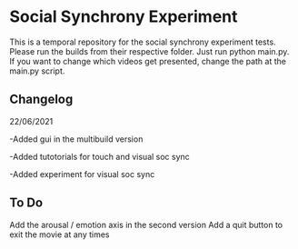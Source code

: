 # Social Synchrony Experiment

This is a temporal repository for the social synchrony experiment tests. Please run the builds from their respective folder. Just run python main.py. If you want to change which videos get presented, change the path at the main.py script.

## Changelog

22/06/2021 

-Added gui in the multibuild version

-Added tutotorials for touch and visual soc sync

-Added experiment for visual soc sync

## To Do
Add the arousal / emotion axis in the second version 
Add a quit button to exit the movie at any times